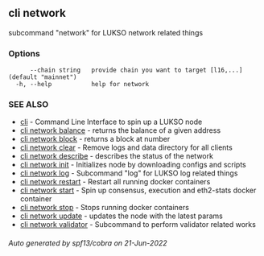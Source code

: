 ## cli network

subcommand "network" for LUKSO network related things

### Options

```
      --chain string   provide chain you want to target [l16,...] (default "mainnet")
  -h, --help           help for network
```

### SEE ALSO

* [cli](cli.md)	 - Command Line Interface to spin up a LUKSO node
* [cli network balance](cli_network_balance.md)	 - returns the balance of a given address
* [cli network block](cli_network_block.md)	 - returns a block at number
* [cli network clear](cli_network_clear.md)	 - Remove logs and data directory for all clients
* [cli network describe](cli_network_describe.md)	 - describes the status of the network
* [cli network init](cli_network_init.md)	 - Initializes node by downloading configs and scripts
* [cli network log](cli_network_log.md)	 - Subcommand "log" for LUKSO log related things
* [cli network restart](cli_network_restart.md)	 - Restart all running docker containers
* [cli network start](cli_network_start.md)	 - Spin up consensus, execution and eth2-stats docker container
* [cli network stop](cli_network_stop.md)	 - Stops running docker containers
* [cli network update](cli_network_update.md)	 - updates the node with the latest params
* [cli network validator](cli_network_validator.md)	 - Subcommand to perform validator related works

###### Auto generated by spf13/cobra on 21-Jun-2022
